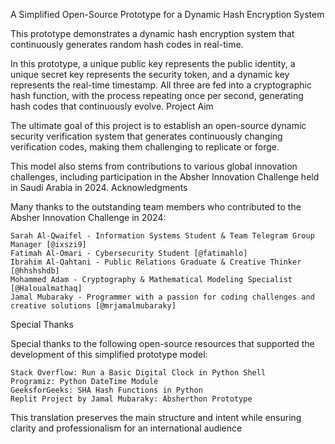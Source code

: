 A Simplified Open-Source Prototype for a Dynamic Hash Encryption System

This prototype demonstrates a dynamic hash encryption system that continuously generates random hash codes in real-time.

In this prototype, a unique public key represents the public identity, a unique secret key represents the security token, and a dynamic key represents the real-time timestamp. All three are fed into a cryptographic hash function, with the process repeating once per second, generating hash codes that continuously evolve.
Project Aim

The ultimate goal of this project is to establish an open-source dynamic security verification system that generates continuously changing verification codes, making them challenging to replicate or forge.

This model also stems from contributions to various global innovation challenges, including participation in the Absher Innovation Challenge held in Saudi Arabia in 2024.
Acknowledgments

Many thanks to the outstanding team members who contributed to the Absher Innovation Challenge in 2024:

    Sarah Al-Qwaifel - Information Systems Student & Team Telegram Group Manager [@ixszi9]
    Fatimah Al-Omari - Cybersecurity Student [@fatimahlo]
    Ibrahim Al-Qahtani - Public Relations Graduate & Creative Thinker [@hhshshdb]
    Mohammed Adam - Cryptography & Mathematical Modeling Specialist [@Haloualmathaq]
    Jamal Mubaraky - Programmer with a passion for coding challenges and creative solutions [@mrjamalmubaraky]

Special Thanks

Special thanks to the following open-source resources that supported the development of this simplified prototype model:

    Stack Overflow: Run a Basic Digital Clock in Python Shell
    Programiz: Python DateTime Module
    GeeksforGeeks: SHA Hash Functions in Python
    Replit Project by Jamal Mubaraky: Absherthon Prototype

This translation preserves the main structure and intent while ensuring clarity and professionalism for an international audience
